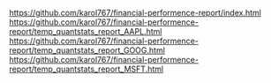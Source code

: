 https://github.com/karol767/financial-performence-report/index.html
https://github.com/karol767/financial-performence-report/temp_quantstats_report_AAPL.html
https://github.com/karol767/financial-performence-report/temp_quantstats_report_GOOG.html
https://github.com/karol767/financial-performence-report/temp_quantstats_report_MSFT.html
